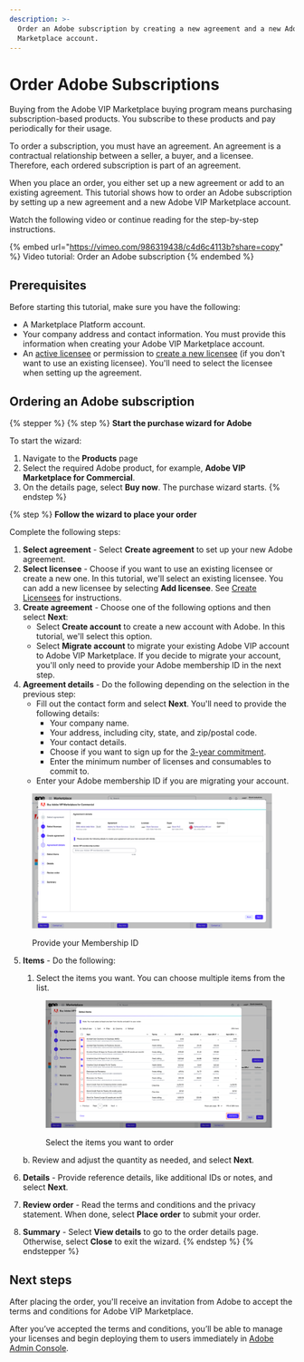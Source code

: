 ```yaml
---
description: >-
  Order an Adobe subscription by creating a new agreement and a new Adobe VIP
  Marketplace account.
---
```


# Order Adobe Subscriptions

Buying from the Adobe VIP Marketplace buying program means purchasing subscription-based products. You subscribe to these products and pay periodically for their usage.&#x20;

To order a subscription, you must have an agreement. An agreement is a contractual relationship between a seller, a buyer, and a licensee. Therefore, each ordered subscription is part of an agreement.&#x20;

When you place an order, you either set up a new agreement or add to an existing agreement. This tutorial shows how to order an Adobe subscription by setting up a new agreement and a new Adobe VIP Marketplace account.&#x20;

Watch the following video or continue reading for the step-by-step instructions.&#x20;

{% embed url="https://vimeo.com/986319438/c4d6c4113b?share=copy" %}
Video tutorial: Order an Adobe subscription
{% endembed %}

## Prerequisites

Before starting this tutorial, make sure you have the following:

* A Marketplace Platform account.
* Your company address and contact information. You must provide this information when creating your Adobe VIP Marketplace account.&#x20;
* An [active licensee](../../../modules-and-features/settings/licensees/licensee-states.md) or permission to [create a new licensee](../../../modules-and-features/settings/licensees/create-licensees.md) (if you don't want to use an existing licensee). You'll need to select the licensee when setting up the agreement.&#x20;

## Ordering an Adobe subscription

{% stepper %}
{% step %}
**Start the purchase wizard for Adobe**

To start the wizard:

1. Navigate to the **Products** page
2. Select the required Adobe product, for example, **Adobe VIP Marketplace for Commercial**.
3. On the details page, select **Buy now**. The purchase wizard starts.
{% endstep %}

{% step %}
**Follow the wizard to place your order**

Complete the following steps:

1. **Select agreement** - Select **Create agreement** to set up your new Adobe agreement.
2. **Select licensee** - Choose if you want to use an existing licensee or create a new one. In this tutorial, we'll select an existing licensee. You can add a new licensee by selecting **Add licensee**. See [Create Licensees](../../../modules-and-features/settings/licensees/create-licensees.md) for instructions.&#x20;
3. **Create agreement** - Choose one of the following options and then select **Next**:
   * Select **Create account** to create a new account with Adobe. In this tutorial, we'll select this option.
   * Select **Migrate account** to migrate your existing Adobe VIP account to Adobe VIP Marketplace. If you decide to migrate your account, you'll only need to provide your Adobe membership ID in the next step.&#x20;
4. **Agreement details** - Do the following depending on the selection in the previous step:
   * Fill out the contact form and select **Next**. You'll need to provide the following details:
     * Your company name.&#x20;
     * Your address, including city, state, and zip/postal code.&#x20;
     * Your contact details.
     * Choose if you want to sign up for the [3-year commitment](https://helpx.adobe.com/uk/enterprise/vip/vip-subscription-term-options-marketplace.html).
     * Enter the minimum number of licenses and consumables to commit to.
   * Enter your Adobe membership ID if you are migrating your account.

<div data-with-frame="true"><figure><img src="../../../.gitbook/assets/MembershipID.png" alt=""><figcaption><p>Provide your Membership ID</p></figcaption></figure></div>

5.  **Items** - Do the following:

    1. Select the items you want. You can choose multiple items from the list.&#x20;

    <div data-with-frame="true"><figure><img src="../../../.gitbook/assets/AdobeItems.png" alt=""><figcaption><p>Select the items you want to order</p></figcaption></figure></div>

    b. Review and adjust the quantity as needed, and select **Next**.
6. **Details** - Provide reference details, like additional IDs or notes, and select **Next**.
7. **Review order** - Read the terms and conditions and the privacy statement. When done, select **Place order** to submit your order.
8. **Summary** - Select **View details** to go to the order details page. Otherwise, select **Close** to exit the wizard.
{% endstep %}
{% endstepper %}

## Next steps

After placing the order, you'll receive an invitation from Adobe to accept the terms and conditions for Adobe VIP Marketplace.&#x20;

After you’ve accepted the terms and conditions, you’ll be able to manage your licenses and begin deploying them to users immediately in [Adobe Admin Console](https://adminconsole.adobe.com/).
